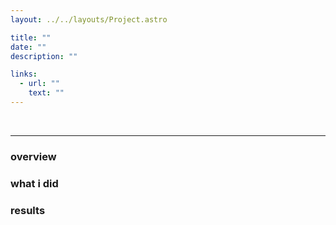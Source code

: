 ```yaml
---
layout: ../../layouts/Project.astro

title: ""
date: ""
description: ""

links:
  - url: ""
    text: ""
---
```


![]()
![]()
![]()

---

### overview

### what i did

### results